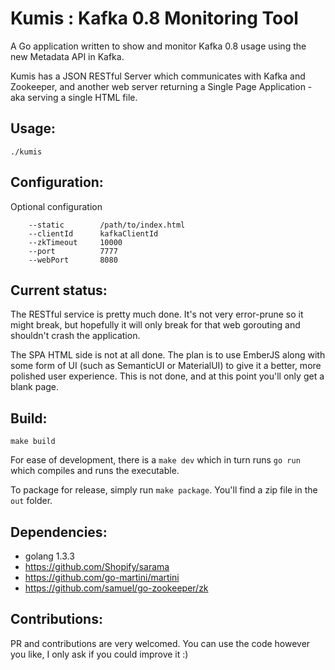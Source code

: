 Kumis : Kafka 0.8 Monitoring Tool
=================================

A Go application written to show and monitor Kafka 0.8 usage using the new Metadata API in Kafka.

Kumis has a JSON RESTful Server which communicates with Kafka and Zookeeper, and another web server returning a Single Page Application - aka serving a single HTML file.

Usage:
------

`./kumis`

Configuration:
--------------

Optional configuration
```    
    --static        /path/to/index.html             
    --clientId      kafkaClientId
    --zkTimeout     10000
    --port          7777
    --webPort       8080 
```


Current status:
---------------

The RESTful service is pretty much done. It's not very error-prune so it might break, but hopefully it will only break for that web gorouting and shouldn't crash the application.

The SPA HTML side is not at all done. The plan is to use EmberJS along with some form of UI (such as SemanticUI or MaterialUI) to give it a better, more polished user experience. This is not done, and at this point you'll only get a blank page. 

Build:
------
`make build`

For ease of development, there is a `make dev` which in turn runs `go run` which compiles and runs the executable.

To package for release, simply run `make package`. You'll find a zip file in the `out` folder.

Dependencies:
-------------

- golang 1.3.3
- https://github.com/Shopify/sarama
- https://github.com/go-martini/martini
- https://github.com/samuel/go-zookeeper/zk

Contributions:
--------------

PR and contributions are very welcomed. You can use the code however you like, I only ask if you could improve it :)
